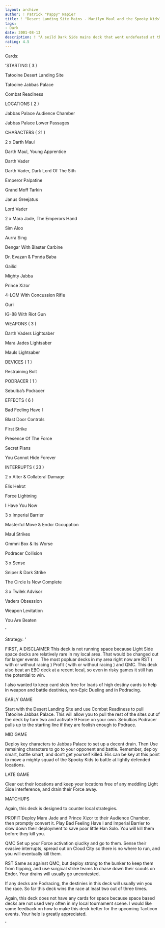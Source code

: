 ```yaml
---
layout: archive
author: ! Patrick "Pappy" Napier
title: ! "Desert Landing Site Mains - Marilyn Maul and the Spooky Kids"
tags:
- Dark
date: 2001-08-13
description: ! "A soild Dark Side mains deck that went undefeated at the last local tournament I attended."
rating: 4.5
---
```

Cards: 

'STARTING ( 3 ) 


Tatooine  Desert Landing Site 

Tatooine  Jabbas Palace 

Combat Readiness 


LOCATIONS ( 2 ) 


Jabbas Palace  Audience Chamber

Jabbas Palace  Lower Passages 


CHARACTERS ( 21 ) 


2 x Darth Maul 

Darth Maul, Young Apprentice 

Darth Vader 

Darth Vader, Dark Lord Of The Sith 

Emperor Palpatine

Grand Moff Tarkin

Janus Greejatus 

Lord Vader 

2 x Mara Jade, The Emperors Hand 

Sim Aloo 

Aurra Sing 

Dengar With Blaster Carbine 

Dr. Evazan & Ponda Baba 

Gailid 

Mighty Jabba 

Prince Xizor 

4-LOM With Concussion Rifle 

Guri 

IG-88 With Riot Gun


WEAPONS ( 3 ) 


Darth Vaders Lightsaber 

Mara Jades Lightsaber 

Mauls Lightsaber 


DEVICES ( 1 ) 


Restraining Bolt 


PODRACER ( 1 ) 


Sebulba’s Podracer 


EFFECTS ( 6 ) 


Bad Feeling Have I 

Blast Door Controls 

First Strike 

Presence Of The Force 

Secret Plans

You Cannot Hide Forever 


INTERRUPTS ( 23 ) 


2 x Alter & Collateral Damage 

Elis Helrot 

Force Lightning 

I Have You Now 

3 x Imperial Barrier 

Masterful Move & Endor Occupation 

Maul Strikes 

Ommni Box & Its Worse 

Podracer Collision 

3 x Sense 

Sniper & Dark Strike 

The Circle Is Now Complete 

3 x Twilek Advisor 

Vaders Obsession

Weapon Levitation 

You Are Beaten 



'

Strategy: '

FIRST, A DISCLAIMER  This deck is not running space because Light Side space decks are relatively rare in my local area.  That would be changed out for larger events.  The most popluar decks in my area right now are RST ( with or without racing ) Profit ( with or without racing ) and QMC.  This deck also beat an EBO deck at a recent local, so even in risky games it still has the potential to win. 

I also wanted to keep card slots free for loads of high destiny cards to help in weapon and battle destinies, non-Epic Dueling and in Podracing. 


EARLY GAME 


Start with the Desert Landing Site and use Combat Readiness to pull Tatooine  Jabbas Palace.  This will allow you to pull the rest of the sites out of the deck by turn two and activate 9 Force on your own.  Sebulbas Podracer pulls up to the starting line if they are foolish enough to Podrace.  


MID GAME 


Deploy key characters to Jabbas Palace to set up a decent drain.  Then Use remaining characters to go to your opponent and battle.  Remember, deploy smart, battle smart, and don’t get yourself killed.  Elis can be key at this point to move a mighty squad of the Spooky Kids to battle at lightly defended locations.  


LATE GAME 


Clear out their locations and keep your locations free of any meddling Light Side interference, and drain their Force away. 


MATCHUPS 


Again, this deck is designed to counter local strategies.  


PROFIT  Deploy Mara Jade and Prince Xizor to their Audience Chamber, then promptly convert it.  Play Bad Feeling Have I and Imperial Barrier to slow down their deployment to save poor little Han Solo.  You will kill them before they kill you.


QMC  Set up your Force activation qiuclky and go to them.  Sense their evasive interrupts, spread out on Cloud City so there is no where to run, and you will eventually kill them.


RST  Same as against QMC, but deploy strong to the bunker to keep them from flipping, and use surgical strike teams to chase down their scouts on Endor.  Your drains will usually go uncontested.  


If any decks are Podracing, the destinies in this deck will usually win you the race.  So far this deck wins the race at least two out of three times.  


Again, this deck does not have any cards for space because space based decks are not used very often in my local tournament scene.  I would like some feedback on how to make this deck better for the upcoming Tacticon events.  Your help is greatly appreciated.  







'